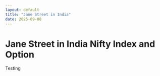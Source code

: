 ```yaml
---
layout: default
title: "Jane Street in India"
date: 2025-09-08
---
```


# Jane Street in India Nifty Index and Option

Testing
